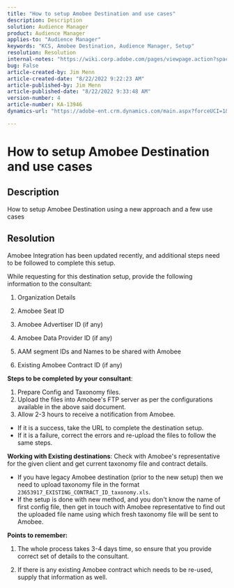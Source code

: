 ```yaml
---
title: "How to setup Amobee Destination and use cases"
description: Description
solution: Audience Manager
product: Audience Manager
applies-to: "Audience Manager"
keywords: "KCS, Amobee Destination, Audience Manager, Setup"
resolution: Resolution
internal-notes: "https://wiki.corp.adobe.com/pages/viewpage.action?spaceKey=MCPI&title=Turn+Amobee+-+AAM+Destination"
bug: False
article-created-by: Jim Menn
article-created-date: "8/22/2022 9:22:23 AM"
article-published-by: Jim Menn
article-published-date: "8/22/2022 9:33:48 AM"
version-number: 4
article-number: KA-13946
dynamics-url: "https://adobe-ent.crm.dynamics.com/main.aspx?forceUCI=1&pagetype=entityrecord&etn=knowledgearticle&id=99f519ec-fb21-ed11-b83e-0022480866ad"

---
```

# How to setup Amobee Destination and use cases

## Description


How to setup Amobee Destination using a new approach and a few use cases


## Resolution


Amobee Integration has been updated recently, and additional steps need to be followed to complete this setup.

While requesting for this destination setup, provide the following information to the consultant:

1. Organization Details

2. Amobee Seat ID

3. Amobee Advertiser ID (if any)

4. Amobee Data Provider ID (if any)

5. AAM segment IDs and Names to be shared with Amobee

6. Existing Amobee Contract ID (if any)

<b>Steps to be completed by your consultant</b>:

1. Prepare Config and Taxonomy files.
2. Upload the files into Amobee's FTP server as per the configurations available in the above said document.
3. Allow 2-3 hours to receive a notification from Amobee.


- If it is a success, take the URL to complete the destination setup.
- If it is a failure, correct the errors and re-upload the files to follow the same steps.


<b>Working with Existing destinations</b>: Check with Amobee's representative for the given client and get current taxonomy file and contract details.

- If you have legacy Amobee destination (prior to the new setup) then we need to upload taxonomy file in the format `23653917_EXISTING_CONTRACT_ID_taxonomy.xls`.
- If the setup is done with new method, and you don't know the name of first config file, then get in touch with Amobee representative to find out the uploaded file name using which fresh taxonomy file will be sent to Amobee.


<b>Points to remember:</b>

1. The whole process takes 3-4 days time, so ensure that you provide correct set of details to the consultant.

2. If there is any existing Amobee contract which needs to be re-used, supply that information as well.
